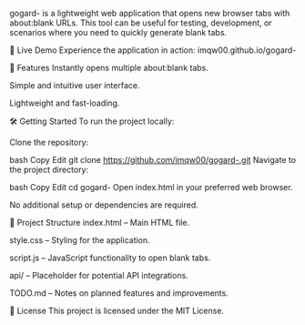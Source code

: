 gogard- is a lightweight web application that opens new browser tabs with about:blank URLs. This tool can be useful for testing, development, or scenarios where you need to quickly generate blank tabs.

🚀 Live Demo
Experience the application in action: imqw00.github.io/gogard-

🧰 Features
Instantly opens multiple about:blank tabs.

Simple and intuitive user interface.

Lightweight and fast-loading.

🛠️ Getting Started
To run the project locally:

Clone the repository:

bash
Copy
Edit
git clone https://github.com/imqw00/gogard-.git
Navigate to the project directory:

bash
Copy
Edit
cd gogard-
Open index.html in your preferred web browser.

No additional setup or dependencies are required.

📁 Project Structure
index.html – Main HTML file.

style.css – Styling for the application.

script.js – JavaScript functionality to open blank tabs.

api/ – Placeholder for potential API integrations.

TODO.md – Notes on planned features and improvements.

📄 License
This project is licensed under the MIT License.
